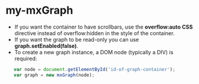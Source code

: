 # my-mxGraph

* If you want the container to have scrollbars, use the __overflow:auto CSS__ directive instead of overflow:hidden in the style of the container.
* If you want the graph to be read-only you can use __graph.setEnabled(false)__.
* To create a new graph instance, a DOM node (typically a DIV) is required:
```javascript
   var node = document.getElementById('id-of-graph-container');
   var graph = new mxGraph(node);
```
